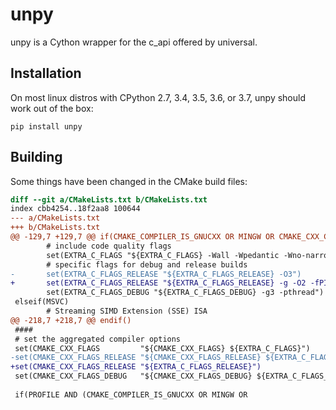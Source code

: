 # unpy

unpy is a Cython wrapper for the c_api offered by universal.

## Installation
On most linux distros with CPython 2.7, 3.4, 3.5, 3.6, or 3.7, unpy should work out of the box:

```
pip install unpy
```

## Building
Some things have been changed in the CMake build files:
```diff
diff --git a/CMakeLists.txt b/CMakeLists.txt
index cbb4254..18f2aa8 100644
--- a/CMakeLists.txt
+++ b/CMakeLists.txt
@@ -129,7 +129,7 @@ if(CMAKE_COMPILER_IS_GNUCXX OR MINGW OR CMAKE_CXX_COMPILER_ID MATCHES "Clang")
        # include code quality flags
        set(EXTRA_C_FLAGS "${EXTRA_C_FLAGS} -Wall -Wpedantic -Wno-narrowing -Wno-deprecated")
        # specific flags for debug and release builds
-       set(EXTRA_C_FLAGS_RELEASE "${EXTRA_C_FLAGS_RELEASE} -O3")
+       set(EXTRA_C_FLAGS_RELEASE "${EXTRA_C_FLAGS_RELEASE} -g -O2 -fPIC")
        set(EXTRA_C_FLAGS_DEBUG "${EXTRA_C_FLAGS_DEBUG} -g3 -pthread")
 elseif(MSVC)
        # Streaming SIMD Extension (SSE) ISA
@@ -218,7 +218,7 @@ endif()
 ####
 # set the aggregated compiler options
 set(CMAKE_CXX_FLAGS         "${CMAKE_CXX_FLAGS} ${EXTRA_C_FLAGS}")
-set(CMAKE_CXX_FLAGS_RELEASE "${CMAKE_CXX_FLAGS_RELEASE} ${EXTRA_C_FLAGS_RELEASE}")
+set(CMAKE_CXX_FLAGS_RELEASE "${EXTRA_C_FLAGS_RELEASE}")
 set(CMAKE_CXX_FLAGS_DEBUG   "${CMAKE_CXX_FLAGS_DEBUG} ${EXTRA_C_FLAGS_DEBUG}")
 
 if(PROFILE AND (CMAKE_COMPILER_IS_GNUCXX OR MINGW OR
```
